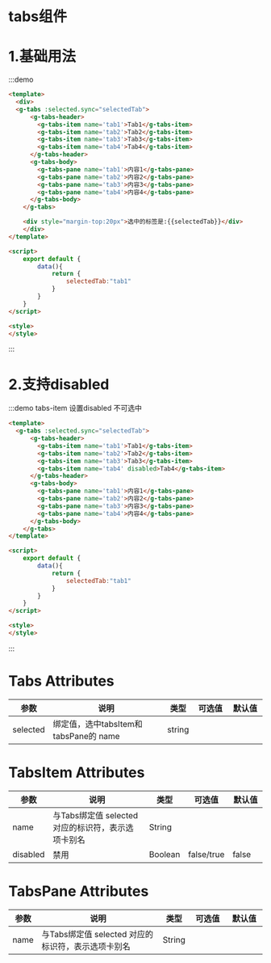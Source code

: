 # tabs组件

# 1.基础用法

:::demo 
```html
<template>
  <div>
  <g-tabs :selected.sync="selectedTab">
      <g-tabs-header>
        <g-tabs-item name='tab1'>Tab1</g-tabs-item>
        <g-tabs-item name='tab2'>Tab2</g-tabs-item>
        <g-tabs-item name='tab3'>Tab3</g-tabs-item>
        <g-tabs-item name='tab4'>Tab4</g-tabs-item>
      </g-tabs-header>
      <g-tabs-body>
        <g-tabs-pane name='tab1'>内容1</g-tabs-pane>
        <g-tabs-pane name='tab2'>内容2</g-tabs-pane>
        <g-tabs-pane name='tab3'>内容3</g-tabs-pane>
        <g-tabs-pane name='tab4'>内容4</g-tabs-pane>
      </g-tabs-body>
    </g-tabs>

    <div style="margin-top:20px">选中的标签是:{{selectedTab}}</div>
    </div>
</template>

<script>
    export default {
        data(){
            return {
                selectedTab:"tab1"
            }
        }
    }
</script>

<style>
</style>    
```
:::


# 2.支持disabled


:::demo tabs-item 设置disabled 不可选中
```html
<template>
  <g-tabs :selected.sync="selectedTab">
      <g-tabs-header>
        <g-tabs-item name='tab1'>Tab1</g-tabs-item>
        <g-tabs-item name='tab2'>Tab2</g-tabs-item>
        <g-tabs-item name='tab3'>Tab3</g-tabs-item>
        <g-tabs-item name='tab4' disabled>Tab4</g-tabs-item>
      </g-tabs-header>
      <g-tabs-body>
        <g-tabs-pane name='tab1'>内容1</g-tabs-pane>
        <g-tabs-pane name='tab2'>内容2</g-tabs-pane>
        <g-tabs-pane name='tab3'>内容3</g-tabs-pane>
        <g-tabs-pane name='tab4'>内容4</g-tabs-pane>
      </g-tabs-body>
    </g-tabs>
</template>

<script>
    export default {
        data(){
            return {
                selectedTab:"tab1"
            }
        }
    }
</script>

<style>
</style>    
```
:::


<style>
table th:first-of-type {
    width: 10%;
}
table th:nth-of-type(2) {
    width: 50%;
}
table th:nth-of-type(3) {
    width: 10%;
}
table th:nth-of-type(4) {
    width: 15%;
}
table th:nth-of-type(5) {
    width: 15%;
}
</style>
# Tabs Attributes
| 参数     | 说明                                  | 类型   | 可选值 | 默认值 |
| -------- | ------------------------------------- | ------ | ------ | ------ |
| selected | 绑定值，选中tabsItem和tabsPane的 name | string |        |        |

# TabsItem Attributes
| 参数     | 说明                                               | 类型    | 可选值     | 默认值 |
| -------- | -------------------------------------------------- | ------- | ---------- | ------ |
| name     | 与Tabs绑定值 selected 对应的标识符，表示选项卡别名 | String  |            |
| disabled | 禁用                                               | Boolean | false/true | false  |


# TabsPane Attributes
| 参数 | 说明                                               | 类型   | 可选值 | 默认值 |
| ---- | -------------------------------------------------- | ------ | ------ | ------ |
| name | 与Tabs绑定值 selected 对应的标识符，表示选项卡别名 | String |        |
   
